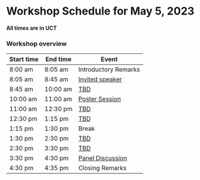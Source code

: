 # Workshop Schedule for May 5, 2023

**All times are in UCT**

### Workshop overview

| Start time  | End time | Event |
| ------------- | ------------- | ------------- |
| 8:00 am  | 8:05 am  | Introductory Remarks |
| 8:05 am  | 8:45 am  | [Invited speaker](#speaker1) |
| 8:45 am  | 10:00 am  | [TBD](#speaker2) |
| 10:00 am  | 11:00 am  | [Poster Session](#poster-session) |
| 11:00 am  | 12:30 pm  | [TBD](#bestpaper1) |
| 12:30 pm  | 1:15 pm  | [TBD](#bestpaper2) |
| 1:15 pm  | 1:30 pm    | Break |
| 1:30 pm  | 2:30 pm  | [TBD](#speaker3) |
| 2:30 pm  | 3:30 pm  | [TBD](#speaker4) |
| 3:30 pm  | 4:30 pm  | [Panel Discussion](#panel-discussion) |
| 4:30 pm  | 4:35 pm  | Closing Remarks |

